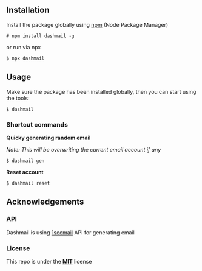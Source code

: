 ## Installation

Install the package globally using [npm](https://www.npmjs.com/package/dashmail) (Node Package Manager)

```
# npm install dashmail -g
```

or run via npx

```
$ npx dashmail
```

## Usage

Make sure the package has been installed globally, then you can start using the tools:

```
$ dashmail
```

### Shortcut commands

**Quicky generating random email**

_Note: This will be overwriting the current email account if any_

```
$ dashmail gen
```

**Reset account**

```
$ dashmail reset
```

## Acknowledgements

### API

Dashmail is using [1secmail](https://www.1secmail.com/api/) API for generating email

### License

This repo is under the [**MIT**](LICENSE) license
